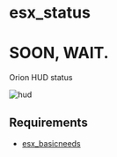 # esx_status
# SOON, WAIT.
Orion HUD status

![hud](https://cdn.discordapp.com/attachments/581533509122785291/620354536078573588/unknown.png)



## Requirements
- [esx_basicneeds](https://github.com/Tacktiik/esx_basicneeds)
